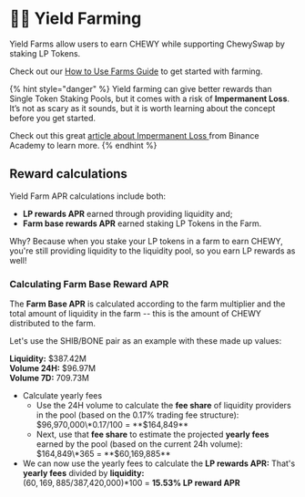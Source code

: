 # 🧑🌾 Yield Farming

Yield Farms allow users to earn CHEWY while supporting ChewySwap by staking LP Tokens.

Check out our [How to Use Farms Guide](how-to-use-farms.md) to get started with farming.



{% hint style="danger" %}
Yield farming can give better rewards than Single Token Staking Pools, but it comes with a risk of **Impermanent Loss**. It’s not as scary as it sounds, but it is worth learning about the concept before you get started.

Check out this great [article about Impermanent Loss ](https://academy.binance.com/en/articles/impermanent-loss-explained)from Binance Academy to learn more.
{% endhint %}

## Reward calculations

Yield Farm APR calculations include both:

* **LP rewards APR** earned through providing liquidity and;
* **Farm base rewards APR** earned staking LP Tokens in the Farm.

Why? Because when you stake your LP tokens in a farm to earn CHEWY, you're still providing liquidity to the liquidity pool, so you earn LP rewards as well!



### Calculating Farm Base Reward APR

The **Farm Base APR** is calculated according to the farm multiplier and the total amount of liquidity in the farm -- this is the amount of CHEWY distributed to the farm.



Let's use the SHIB/BONE pair as an example with these made up values:

**Liquidity:** $387.42M\
**Volume 24H:** $96.97M\
**Volume 7D:** 709.73M

* Calculate yearly fees
  * Use the 24H volume to calculate the **fee share** of liquidity providers in the pool (based on the 0.17% trading fee structure):\
    $96,970,000\*0.17/100 = **$164,849**
  * Next, use that **fee share** to estimate the projected **yearly fees** earned by the pool (based on the current 24h volume):\
    $164,849\*365 = **$60,169,885**
* We can now use the yearly fees to calculate the **LP rewards APR:** That's **yearly fees** divided by **liquidity:**\
  ($60,169,885/$387,420,000)\*100 = **15.53% LP reward APR**
